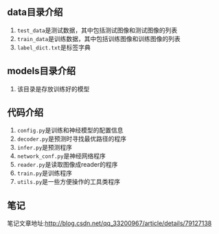 ## data目录介绍
1. `test_data`是测试数据，其中包括测试图像和测试图像的列表
2. `train_data`是训练数据，其中包括训练图像和训练图像的列表
3. `label_dict.txt`是标签字典

## models目录介绍
1. 该目录是存放训练好的模型

## 代码介绍
1. `config.py`是训练和神经模型的配置信息
2. `decoder.py`是预测时寻找最优路径的程序
3. `infer.py`是预测程序
4. `network_conf.py`是神经网络程序
5. `reader.py`是读取图像成reader的程序
6. `train.py`是训练程序
7. `utils.py`是一些方便操作的工具类程序

## 笔记
笔记文章地址:http://blog.csdn.net/qq_33200967/article/details/79127138
